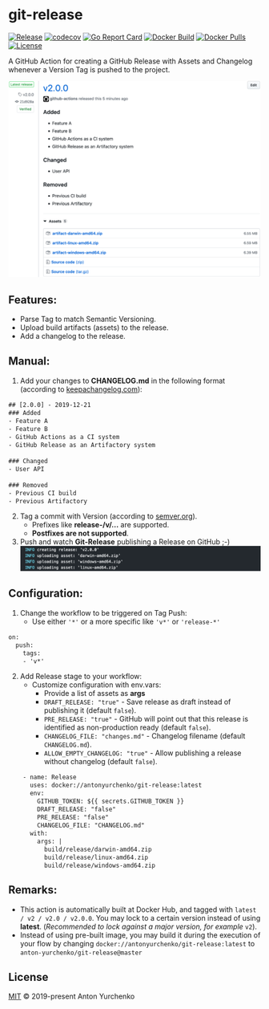 # git-release
[![Release](https://img.shields.io/github/v/release/anton-yurchenko/git-release)](https://github.com/anton-yurchenko/git-release/releases/latest) [![codecov](https://codecov.io/gh/anton-yurchenko/git-release/branch/master/graph/badge.svg)](https://codecov.io/gh/anton-yurchenko/git-release) [![Go Report Card](https://goreportcard.com/badge/github.com/anton-yurchenko/git-release)](https://goreportcard.com/report/github.com/anton-yurchenko/git-release) [![Docker Build](https://img.shields.io/docker/cloud/build/antonyurchenko/git-release)](https://hub.docker.com/r/antonyurchenko/git-release) [![Docker Pulls](https://img.shields.io/docker/pulls/antonyurchenko/git-release)](https://hub.docker.com/r/antonyurchenko/git-release) [![License](https://img.shields.io/github/license/anton-yurchenko/git-release)](LICENSE.md)

A GitHub Action for creating a GitHub Release with Assets and Changelog whenever a Version Tag is pushed to the project.  

![PIC](docs/images/release.png)

## Features:
- Parse Tag to match Semantic Versioning.  
- Upload build artifacts (assets) to the release.  
- Add a changelog to the release.  

## Manual:
1. Add your changes to **CHANGELOG.md** in the following format (according to [keepachangelog.com](https://keepachangelog.com/en/1.0.0/ "Keep a ChangeLog")):
```
## [2.0.0] - 2019-12-21 
### Added
- Feature A
- Feature B
- GitHub Actions as a CI system
- GitHub Release as an Artifactory system

### Changed
- User API

### Removed
- Previous CI build
- Previous Artifactory
```
2. Tag a commit with Version (according to [semver.org](https://semver.org/ "Semantic Versioning")).
    - Prefixes like **release-/v/...** are supported.
    - **Postfixes are not supported**.
3. Push and watch **Git-Release** publishing a Release on GitHub ;-)  
![PIC](docs/images/log.png)

## Configuration:
1. Change the workflow to be triggered on Tag Push:
    - Use either `'*'` or a more specific like `'v*'` or `'release-*'`
```
on:
  push:
    tags:
    - 'v*'
```
2. Add Release stage to your workflow:  
    - Customize configuration with env.vars:
        - Provide a list of assets as **args**
        - `DRAFT_RELEASE: "true"` - Save release as draft instead of publishing it (default `false`).
        - `PRE_RELEASE: "true"` - GitHub will point out that this release is identified as non-production ready (default `false`). 
        - `CHANGELOG_FILE: "changes.md"` - Changelog filename (default `CHANGELOG.md`).
        - `ALLOW_EMPTY_CHANGELOG: "true"` - Allow publishing a release without changelog (default `false`).
```
    - name: Release
      uses: docker://antonyurchenko/git-release:latest
      env:
        GITHUB_TOKEN: ${{ secrets.GITHUB_TOKEN }}
        DRAFT_RELEASE: "false"
        PRE_RELEASE: "false"
        CHANGELOG_FILE: "CHANGELOG.md"
      with:
        args: |
          build/release/darwin-amd64.zip
          build/release/linux-amd64.zip
          build/release/windows-amd64.zip
```

## Remarks:
- This action is automatically built at Docker Hub, and tagged with `latest / v2 / v2.0 / v2.0.0`. You may lock to a certain version instead of using **latest**. (*Recommended to lock against a major version, for example* `v2`).
- Instead of using pre-built image, you may build it during the execution of your flow by changing `docker://antonyurchenko/git-release:latest` to `anton-yurchenko/git-release@master`

## License
[MIT](LICENSE.md) © 2019-present Anton Yurchenko